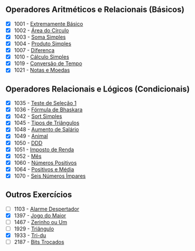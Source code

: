 ## Operadores Aritméticos e Relacionais (Básicos)

- [x] 1001 - [Extremamente Básico](https://www.beecrowd.com.br/judge/pt/problems/view/1001)
- [x] 1002 - [Área do Círculo](https://www.beecrowd.com.br/judge/pt/problems/view/1002)
- [x] 1003 - [Soma Simples](https://www.beecrowd.com.br/judge/pt/problems/view/1003)
- [x] 1004 - [Produto Simples](https://www.beecrowd.com.br/judge/pt/problems/view/1004)
- [x] 1007 - [Diferença](https://www.beecrowd.com.br/judge/pt/problems/view/1007)
- [x] 1010 - [Cálculo Simples](https://www.beecrowd.com.br/judge/pt/problems/view/1010)
- [x] 1019 - [Conversão de Tempo](https://www.beecrowd.com.br/judge/pt/problems/view/1019)
- [x] 1021 - [Notas e Moedas](https://www.beecrowd.com.br/judge/pt/problems/view/1021)

## Operadores Relacionais e Lógicos (Condicionais)

- [x] 1035 - [Teste de Seleção 1](https://www.beecrowd.com.br/judge/pt/problems/view/1035)
- [x] 1036 - [Fórmula de Bhaskara](https://www.beecrowd.com.br/judge/pt/problems/view/1036)
- [x] 1042 - [Sort Simples](https://www.beecrowd.com.br/judge/pt/problems/view/1042)
- [x] 1045 - [Tipos de Triângulos](https://www.beecrowd.com.br/judge/pt/problems/view/1045)
- [x] 1048 - [Aumento de Salário](https://www.beecrowd.com.br/judge/pt/problems/view/1048)
- [x] 1049 - [Animal](https://www.beecrowd.com.br/judge/pt/problems/view/1049)
- [x] 1050 - [DDD](https://www.beecrowd.com.br/judge/pt/problems/view/1050)
- [x] 1051 - [Imposto de Renda](https://www.beecrowd.com.br/judge/pt/problems/view/1051)
- [x] 1052 - [Mês](https://www.beecrowd.com.br/judge/pt/problems/view/1052)
- [x] 1060 - [Números Positivos](https://www.beecrowd.com.br/judge/pt/problems/view/1060)
- [x] 1064 - [Positivos e Média](https://www.beecrowd.com.br/judge/pt/problems/view/1064)
- [x] 1070 - [Seis Números Ímpares](https://www.beecrowd.com.br/judge/pt/problems/view/1070)

## Outros Exercícios

- [ ] 1103 - [Alarme Despertador](https://www.beecrowd.com.br/judge/pt/problems/view/1103)
- [x] 1397 - [Jogo do Maior](https://www.beecrowd.com.br/judge/pt/problems/view/1397)
- [ ] 1467 - [Zerinho ou Um](https://www.beecrowd.com.br/judge/pt/problems/view/1467)
- [ ] 1929 - [Triângulo](https://www.beecrowd.com.br/judge/pt/problems/view/1929)
- [x] 1933 - [Tri-du](https://www.beecrowd.com.br/judge/pt/problems/view/1933)
- [ ] 2187 - [Bits Trocados](https://www.beecrowd.com.br/judge/pt/problems/view/2187)
